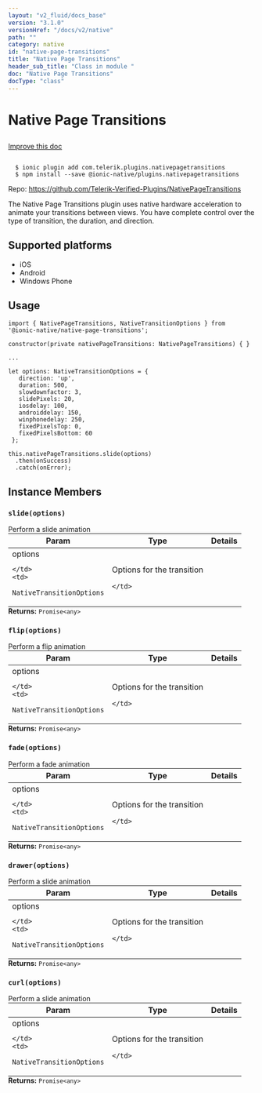 ```yaml
---
layout: "v2_fluid/docs_base"
version: "3.1.0"
versionHref: "/docs/v2/native"
path: ""
category: native
id: "native-page-transitions"
title: "Native Page Transitions"
header_sub_title: "Class in module "
doc: "Native Page Transitions"
docType: "class"
---
```








<h1 class="api-title">
  
  Native Page Transitions
  

  

  </h1>

<a class="improve-v2-docs" href="http://github.com/driftyco/ionic-native/edit/master/src/@ionic-native/plugins/native-page-transitions/index.ts#L16">
  Improve this doc
</a>



<!-- decorators -->





<pre><code>
  $ ionic plugin add com.telerik.plugins.nativepagetransitions
  $ npm install --save @ionic-native/plugins.nativepagetransitions
</code></pre>
<p>Repo:
  <a href="https://github.com/Telerik-Verified-Plugins/NativePageTransitions">
    https://github.com/Telerik-Verified-Plugins/NativePageTransitions
  </a>
</p>

<!-- description -->

<p>The Native Page Transitions plugin uses native hardware acceleration to animate your transitions between views. You have complete control over the type of transition, the duration, and direction.</p>


<!-- @platforms tag -->
<h2>Supported platforms</h2>

<ul>
  <li>iOS</li><li>Android</li><li>Windows Phone</li>
</ul>

<!-- @platforms tag end -->


<!-- if doc.decorators -->

<!-- @usage tag -->

<h2>Usage</h2>

<pre><code>import { NativePageTransitions, NativeTransitionOptions } from &#39;@ionic-native/native-page-transitions&#39;;

constructor(private nativePageTransitions: NativePageTransitions) { }

...

let options: NativeTransitionOptions = {
   direction: &#39;up&#39;,
   duration: 500,
   slowdownfactor: 3,
   slidePixels: 20,
   iosdelay: 100,
   androiddelay: 150,
   winphonedelay: 250,
   fixedPixelsTop: 0,
   fixedPixelsBottom: 60
 };

this.nativePageTransitions.slide(options)
  .then(onSuccess)
  .catch(onError);
</code></pre>




<!-- @property tags -->




<!-- methods on the class -->

<h2>Instance Members</h2>
<div id="slide"></div>
<h3>
  <code>slide(options)</code>
  

</h3>
Perform a slide animation
<table class="table param-table" style="margin:0;">
  <thead>
  <tr>
    <th>Param</th>
    <th>Type</th>
    <th>Details</th>
  </tr>
  </thead>
  <tbody>
  
  <tr>
    <td>
      options
      
      
    </td>
    <td>
      
<code>NativeTransitionOptions</code>
    </td>
    <td>
      <p>Options for the transition</p>

      
    </td>
  </tr>
  
  </tbody>
</table>

<div class="return-value" markdown="1">
  <i class="icon ion-arrow-return-left"></i>
  <b>Returns:</b> 
<code>Promise&lt;any&gt;</code> 
</div><div id="flip"></div>
<h3>
  <code>flip(options)</code>
  

</h3>
Perform a flip animation
<table class="table param-table" style="margin:0;">
  <thead>
  <tr>
    <th>Param</th>
    <th>Type</th>
    <th>Details</th>
  </tr>
  </thead>
  <tbody>
  
  <tr>
    <td>
      options
      
      
    </td>
    <td>
      
<code>NativeTransitionOptions</code>
    </td>
    <td>
      <p>Options for the transition</p>

      
    </td>
  </tr>
  
  </tbody>
</table>

<div class="return-value" markdown="1">
  <i class="icon ion-arrow-return-left"></i>
  <b>Returns:</b> 
<code>Promise&lt;any&gt;</code> 
</div><div id="fade"></div>
<h3>
  <code>fade(options)</code>
  

</h3>
Perform a fade animation
<table class="table param-table" style="margin:0;">
  <thead>
  <tr>
    <th>Param</th>
    <th>Type</th>
    <th>Details</th>
  </tr>
  </thead>
  <tbody>
  
  <tr>
    <td>
      options
      
      
    </td>
    <td>
      
<code>NativeTransitionOptions</code>
    </td>
    <td>
      <p>Options for the transition</p>

      
    </td>
  </tr>
  
  </tbody>
</table>

<div class="return-value" markdown="1">
  <i class="icon ion-arrow-return-left"></i>
  <b>Returns:</b> 
<code>Promise&lt;any&gt;</code> 
</div><div id="drawer"></div>
<h3>
  <code>drawer(options)</code>
  

</h3>
Perform a slide animation
<table class="table param-table" style="margin:0;">
  <thead>
  <tr>
    <th>Param</th>
    <th>Type</th>
    <th>Details</th>
  </tr>
  </thead>
  <tbody>
  
  <tr>
    <td>
      options
      
      
    </td>
    <td>
      
<code>NativeTransitionOptions</code>
    </td>
    <td>
      <p>Options for the transition</p>

      
    </td>
  </tr>
  
  </tbody>
</table>

<div class="return-value" markdown="1">
  <i class="icon ion-arrow-return-left"></i>
  <b>Returns:</b> 
<code>Promise&lt;any&gt;</code> 
</div><div id="curl"></div>
<h3>
  <code>curl(options)</code>
  

</h3>
Perform a slide animation
<table class="table param-table" style="margin:0;">
  <thead>
  <tr>
    <th>Param</th>
    <th>Type</th>
    <th>Details</th>
  </tr>
  </thead>
  <tbody>
  
  <tr>
    <td>
      options
      
      
    </td>
    <td>
      
<code>NativeTransitionOptions</code>
    </td>
    <td>
      <p>Options for the transition</p>

      
    </td>
  </tr>
  
  </tbody>
</table>

<div class="return-value" markdown="1">
  <i class="icon ion-arrow-return-left"></i>
  <b>Returns:</b> 
<code>Promise&lt;any&gt;</code> 
</div>



<!-- other classes -->

<!-- end other classes -->

<!-- interfaces -->

<!-- end interfaces -->

<!-- related link --><!-- end content block -->


<!-- end body block -->

